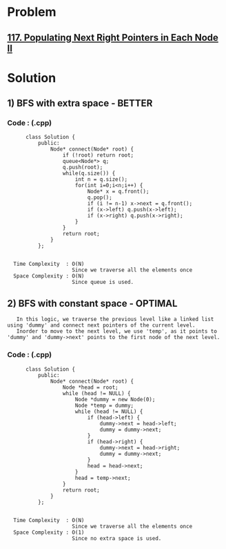 # Problem

## [117. Populating Next Right Pointers in Each Node II](https://leetcode.com/problems/populating-next-right-pointers-in-each-node-ii/)


# Solution 

## 1) BFS with extra space - BETTER

       
      
      
   ### Code : (.cpp)
    
          class Solution {
              public:
                  Node* connect(Node* root) {
                      if (!root) return root;
                      queue<Node*> q;
                      q.push(root);
                      while(q.size()) {
                          int n = q.size();
                          for(int i=0;i<n;i++) {
                              Node* x = q.front();
                              q.pop();
                              if (i != n-1) x->next = q.front();
                              if (x->left) q.push(x->left);
                              if (x->right) q.push(x->right);
                          }
                      }
                      return root;
                  }
              };

 
      Time Complexity  : O(N) 
                         Since we traverse all the elements once
      Space Complexity : O(N)
                         Since queue is used.
                         
                         
                         
## 2) BFS with constant space - OPTIMAL

       In this logic, we traverse the previous level like a linked list using 'dummy' and connect next pointers of the current level.
       Inorder to move to the next level, we use 'temp', as it points to 'dummy' and 'dummy->next' points to the first node of the next level.
      
      
   ### Code : (.cpp)
    
          class Solution {
              public:
                  Node* connect(Node* root) {
                      Node *head = root;
                      while (head != NULL) {
                          Node *dummy = new Node(0);
                          Node *temp = dummy;
                          while (head != NULL) {
                              if (head->left) {
                                  dummy->next = head->left;
                                  dummy = dummy->next;
                              }
                              if (head->right) {
                                  dummy->next = head->right;
                                  dummy = dummy->next;
                              }
                              head = head->next;
                          }
                          head = temp->next;
                      }
                      return root;
                  }
              };

 
      Time Complexity  : O(N) 
                         Since we traverse all the elements once
      Space Complexity : O(1)
                         Since no extra space is used.                         

